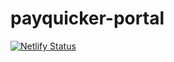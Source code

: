 # payquicker-portal
[![Netlify Status](https://api.netlify.com/api/v1/badges/d66baf5a-28f5-4dcf-99c0-1910eb21f6fa/deploy-status)](https://app.netlify.com/sites/zealous-perlman-cf4981/deploys)
